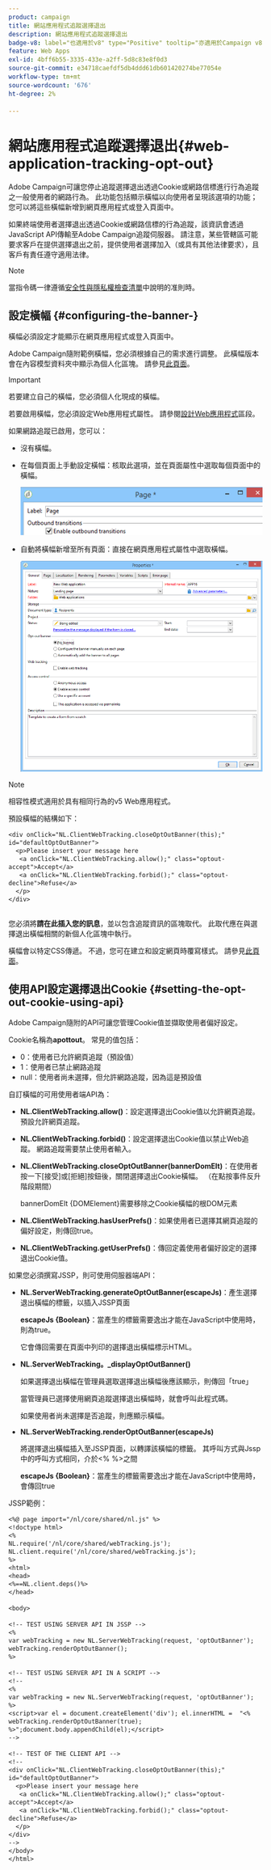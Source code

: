 ```yaml
---
product: campaign
title: 網站應用程式追蹤選擇退出
description: 網站應用程式追蹤選擇退出
badge-v8: label="也適用於v8" type="Positive" tooltip="亦適用於Campaign v8"
feature: Web Apps
exl-id: 4bff6b55-3335-433e-a2ff-5d8c83e8f0d3
source-git-commit: e34718caefdf5db4ddd61db601420274be77054e
workflow-type: tm+mt
source-wordcount: '676'
ht-degree: 2%

---
```


# 網站應用程式追蹤選擇退出{#web-application-tracking-opt-out}



Adobe Campaign可讓您停止追蹤選擇退出透過Cookie或網路信標進行行為追蹤之一般使用者的網路行為。 此功能包括顯示橫幅以向使用者呈現該選項的功能；您可以將這些橫幅新增到網頁應用程式或登入頁面中。

如果終端使用者選擇退出透過Cookie或網路信標的行為追蹤，該資訊會透過JavaScript API傳輸至Adobe Campaign追蹤伺服器。 請注意，某些管轄區可能要求客戶在提供選擇退出之前，提供使用者選擇加入（或具有其他法律要求），且客戶有責任遵守適用法律。

>[!NOTE]
>
>當指令碼一律遵循[安全性與隱私權檢查清單](https://helpx.adobe.com/campaign/kb/acc-security.html#dev)中說明的准則時。

## 設定橫幅 {#configuring-the-banner-}

橫幅必須設定才能顯示在網頁應用程式或登入頁面中。

Adobe Campaign隨附範例橫幅，您必須根據自己的需求進行調整。 此橫幅版本會在內容模型資料夾中顯示為個人化區塊。 請參見[此頁面](../../delivery/using/personalization-blocks.md)。

>[!IMPORTANT]
>
>若要建立自己的橫幅，您必須個人化現成的橫幅。

若要啟用橫幅，您必須設定Web應用程式屬性。 請參閱[設計Web應用程式](designing-a-web-application.md)區段。

如果網路追蹤已啟用，您可以：

* 沒有橫幅。
* 在每個頁面上手動設定橫幅：核取此選項，並在頁面屬性中選取每個頁面中的橫幅。

  ![](assets/pageproperties.png)

* 自動將橫幅新增至所有頁面：直接在網頁應用程式屬性中選取橫幅。

  ![](assets/optoutconfig.png)

>[!NOTE]
>
>相容性模式適用於具有相同行為的v5 Web應用程式。

預設橫幅的結構如下：

```
<div onClick="NL.ClientWebTracking.closeOptOutBanner(this);" id="defaultOptOutBanner">
  <p>Please insert your message here
   <a onClick="NL.ClientWebTracking.allow();" class="optout-accept">Accept</a>
   <a onClick="NL.ClientWebTracking.forbid();" class="optout-decline">Refuse</a>
  </p>
</div>
      
```

您必須將&#x200B;**請在此插入您的訊息**，並以包含追蹤資訊的區塊取代。 此取代應在與選擇退出橫幅相關的新個人化區塊中執行。

橫幅會以特定CSS傳遞。 不過，您可在建立和設定網頁時覆寫樣式。 請參見[此頁面](content-editor-interface.md)。

## 使用API設定選擇退出Cookie {#setting-the-opt-out-cookie-using-api}

Adobe Campaign隨附的API可讓您管理Cookie值並擷取使用者偏好設定。

Cookie名稱為&#x200B;**apottout**。 常見的值包括：

* 0：使用者已允許網頁追蹤（預設值）
* 1：使用者已禁止網路追蹤
* null：使用者尚未選擇，但允許網路追蹤，因為這是預設值

自訂橫幅的可用使用者端API為：

* **NL.ClientWebTracking.allow()**：設定選擇退出Cookie值以允許網頁追蹤。 預設允許網頁追蹤。
* **NL.ClientWebTracking.forbid()**：設定選擇退出Cookie值以禁止Web追蹤。 網路追蹤需要禁止使用者輸入。
* **NL.ClientWebTracking.closeOptOutBanner(bannerDomElt)**：在使用者按一下[接受]或[拒絕]按鈕後，關閉選擇退出Cookie橫幅。 （在點按事件反升階段期間）

  bannerDomElt {DOMElement}需要移除之Cookie橫幅的根DOM元素

* **NL.ClientWebTracking.hasUserPrefs()**：如果使用者已選擇其網頁追蹤的偏好設定，則傳回true。
* **NL.ClientWebTracking.getUserPrefs()**：傳回定義使用者偏好設定的選擇退出Cookie值。

如果您必須撰寫JSSP，則可使用伺服器端API：

* **NL.ServerWebTracking.generateOptOutBanner(escapeJs)**：產生選擇退出橫幅的標籤，以插入JSSP頁面

  **escapeJs {Boolean}**：當產生的標籤需要逸出才能在JavaScript中使用時，則為true。

  它會傳回需要在頁面中列印的選擇退出橫幅標示HTML。

* **NL.ServerWebTracking。_displayOptOutBanner()**

  如果選擇退出橫幅在管理員選取選擇退出橫幅後應該顯示，則傳回「true」

  當管理員已選擇使用網頁追蹤選擇退出橫幅時，就會呼叫此程式碼。

  如果使用者尚未選擇是否追蹤，則應顯示橫幅。

* **NL.ServerWebTracking.renderOptOutBanner(escapeJs)**

  將選擇退出橫幅插入至JSSP頁面，以轉譯該橫幅的標籤。 其呼叫方式與Jssp中的呼叫方式相同，介於&lt;% %>之間

  **escapeJs {Boolean}**：當產生的標籤需要逸出才能在JavaScript中使用時，會傳回true

JSSP範例：

```
<%@ page import="/nl/core/shared/nl.js" %>
<!doctype html>
<%
NL.require('/nl/core/shared/webTracking.js');
NL.client.require('/nl/core/shared/webTracking.js');
%>
<html>
<head>
<%==NL.client.deps()%>
</head>

<body>

<!-- TEST USING SERVER API IN JSSP -->
<% 
var webTracking = new NL.ServerWebTracking(request, 'optOutBanner');
webTracking.renderOptOutBanner();
%>

<!-- TEST USING SERVER API IN A SCRIPT -->
<!--
<% 
var webTracking = new NL.ServerWebTracking(request, 'optOutBanner');
%>
<script>var el = document.createElement('div'); el.innerHTML =  "<% webTracking.renderOptOutBanner(true); %>";document.body.appendChild(el);</script>
-->

<!-- TEST OF THE CLIENT API -->
<!--
<div onClick="NL.ClientWebTracking.closeOptOutBanner(this);" id="defaultOptOutBanner">
  <p>Please insert your message here
   <a onClick="NL.ClientWebTracking.allow();" class="optout-accept">Accept</a>
   <a onClick="NL.ClientWebTracking.forbid();" class="optout-decline">Refuse</a>
  </p>
</div>
-->
</body>
</html>
```
